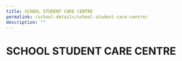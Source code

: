 ```yaml
---
title: SCHOOL STUDENT CARE CENTRE
permalink: /school-details/school-student-care-centre/
description: ""
---
```

# SCHOOL STUDENT CARE CENTRE